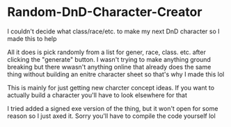 # Random-DnD-Character-Creator
I couldn't decide what class/race/etc. to make my next DnD character so I made this to help

All it does is pick randomly from a list for gener, race, class. etc. after clicking the "generate" button. I wasn't trying to make anything ground breaking but there wwasn't anything online that already does the same thing without building an enitre character sheet so that's why I made this lol

This is mainly for just getting new charcter concept ideas. If you want to actually build a character you'll have to look elsewhere for that

I tried added a signed exe version of the thing, but it won't open for some reason so I just axed it. Sorry you'll have to compile the code yourself lol
